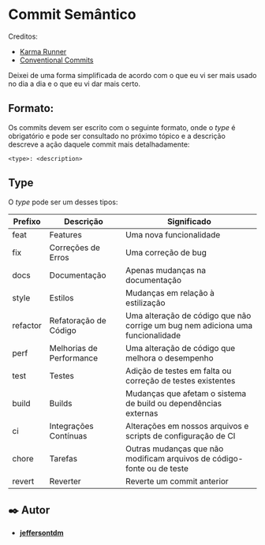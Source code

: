 # Commit Semântico
Creditos:
- [Karma Runner](https://karma-runner.github.io/6.3/dev/git-commit-msg.html)
- [Conventional Commits](https://www.conventionalcommits.org/en/v1.0.0/)

Deixei de uma forma simplificada de acordo com o que eu vi ser mais usado no dia a dia e o que eu vi dar mais certo.

## Formato:
Os commits devem ser escrito com o seguinte formato, onde o _type_ é obrigatório e pode ser consultado no próximo tópico e a descrição descreve a ação daquele commit mais detalhadamente:

`<type>: <description>`

## Type
O _type_ pode ser um desses tipos:

| Prefixo  | Descrição                 | Significado                                                                   |
|----------|---------------------------|-------------------------------------------------------------------------------|
| feat     | Features                  | Uma nova funcionalidade                                                       |
| fix      | Correções de Erros        | Uma correção de bug                                                           |
| docs     | Documentação              | Apenas mudanças na documentação                                               |
| style    | Estilos                   | Mudanças em relação à estilização                                             |
| refactor | Refatoração de Código     | Uma alteração de código que não corrige um bug nem adiciona uma funcionalidade |
| perf     | Melhorias de Performance  | Uma alteração de código que melhora o desempenho                               |
| test     | Testes                    | Adição de testes em falta ou correção de testes existentes                     |
| build    | Builds                    | Mudanças que afetam o sistema de build ou dependências externas                 |
| ci       | Integrações Contínuas     | Alterações em nossos arquivos e scripts de configuração de CI                  |
| chore    | Tarefas                   | Outras mudanças que não modificam arquivos de código-fonte ou de teste         |
| revert   | Reverter                  | Reverte um commit anterior                                                    |



## ✒️ Autor

* **[jeffersontdm](https://github.com/jeffersontavaresdm)** 
